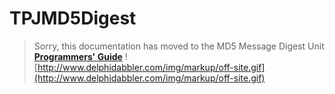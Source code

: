 # TPJMD5Digest #

> Sorry, this documentation has moved to the MD5 Message Digest Unit **[Programmers' Guide](http://wiki.delphidabbler.com/index.php/Docs/TPJMD5Digest)** ![http://www.delphidabbler.com/img/markup/off-site.gif](http://www.delphidabbler.com/img/markup/off-site.gif)
